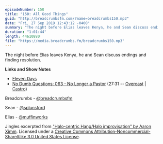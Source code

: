 ```yaml
---
episodeNumber: 150
title: "150: All Good Things"
guid: "http://breadcrumbsfm.com/?name=breadcrumbs150.mp3"
date: "Fri, 27 Sep 2019 12:43:12 -0400"
summary: "The night before Elias leaves Kenya, he and Sean discuss endings and finding resolution."
duration: "1:01:44"
length: 44610880
file: "https://media.breadcrumbs.fm/breadcrumbs150.mp3"
---
```

The night before Elias leaves Kenya, he and Sean discuss endings and finding resolution.

**Links and Show Notes**
- [Eleven Days](https://seanlunsford.com/eleven-days/)
- [No Dumb Questions: 063 - No Longer a Pastor](http://nodumbqs.libsyn.com/063-no-longer-a-pastor) (27:31 -- [Overcast](https://overcast.fm/+IUrYNscaA/27:31) | [Castro](https://castro.fm/episode/A8iRIb#27:31))

Breadcrumbs - [@breadcrumbsfm](https://twitter.com/breadcrumbsfm)

Sean - [@splunsford](https://twitter.com/splunsford)

Elias - [@muffinworks](https://twitter.com/muffinworks)

Jingles excerpted from ["Halo-centric Hang/Halo improvisation" by Aaron Ximm](http://freemusicarchive.org/music/aaron_ximm/handpans_and_the_hang/). Licensed under a [Creative Commons Attribution-Noncommercial-ShareAlike 3.0 United States License](http://creativecommons.org/licenses/by-nc-sa/3.0/us/).